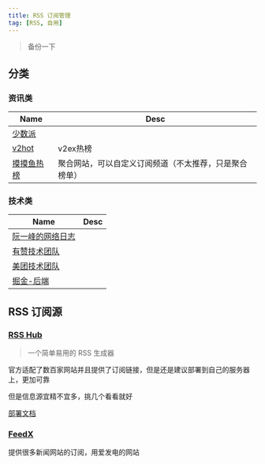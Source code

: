 ```yaml
---
title: RSS 订阅管理
tag: [RSS, 自用]
---
```


> 备份一下

## 分类

### 资讯类

| Name      | Desc                        |
| --------- | --------------------------- |
| [少数派][]   |                             |
| [v2hot][] | v2ex热榜                      |
| [摸摸鱼热榜][] | 聚合网站，可以自定义订阅频道（不太推荐，只是聚合榜单） |

### 技术类

| Name         | Desc |
| ------------ | ---- |
| [阮一峰的网络日志][] |      |
| [有赞技术团队][]   |      |
| [美团技术团队][]   |      |
| [掘金-后端][]    |      |

## RSS 订阅源

### [RSS Hub][]

> 一个简单易用的 RSS 生成器

官方适配了数百家网站并且提供了订阅链接，但是还是建议部署到自己的服务器上，更加可靠

但是信息源宜精不宜多，挑几个看看就好

[部署文档][RSS Hub 部署文档]

### [FeedX][]

提供很多新闻网站的订阅，用爱发电的网站

​​<!-- +++++++++ 下面是引用式链接 +++++++++ -->

[少数派]: https://sspai.com

[v2hot]: https://v2hot.pipecraft.net/hot/hottest-3/

[摸摸鱼热榜]: https://momoyu.cc/

[有赞技术团队]: https://tech.youzan.com/

[阮一峰的网络日志]: http://www.ruanyifeng.com/blog/

[美团技术团队]: https://tech.meituan.com/

[掘金-后端]: https://juejin.cn/backend

[RSS Hub]: https://docs.rsshub.app/

[RSS Hub 部署文档]: https://docs.rsshub.app/install/

[FeedX]: https://feedx.net/
